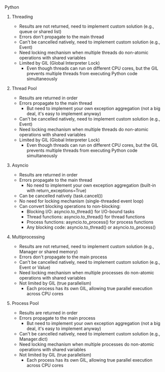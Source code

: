 Python

1. Threading
    - Results are not returned, need to implement custom solution (e.g., queue or shared list)
    - Errors don't propagate to the main thread
    - Can't be cancelled natively, need to implement custom solution (e.g., Event)
    - Need locking mechanism when multiple threads do non-atomic operations with shared variables
    - Limited by GIL (Global Interpreter Lock)
        - Even though threads can run on different CPU cores, but the GIL prevents multiple threads from executing Python code simultaneously

2. Thread Pool
    - Results are returned in order
    - Errors propagate to the main thread
        - But need to implement your own exception aggregation (not a big deal, it's easy to implement anyway)
    - Can't be cancelled natively, need to implement custom solution (e.g., Event)
    - Need locking mechanism when multiple threads do non-atomic operations with shared variables
    - Limited by GIL (Global Interpreter Lock)
        - Even though threads can run on different CPU cores, but the GIL prevents multiple threads from executing Python code simultaneously

3. Asyncio
    - Results are returned in order
    - Errors propagate to the main thread
        - No need to implement your own exception aggregation (built-in with return_exceptions=True)
    - Can be cancelled natively (task.cancel())
    - No need for locking mechanism (single-threaded event loop)
    - Can convert blocking operations to non-blocking:
        - Blocking I/O: asyncio.to_thread() for I/O-bound tasks
        - Thread functions: asyncio.to_thread() for thread functions
        - Process functions: asyncio.to_process() for process functions
        - Any blocking code: asyncio.to_thread() or asyncio.to_process()

4. Multiprocessing
    - Results are not returned, need to implement custom solution (e.g., Manager or shared memory)
    - Errors don't propagate to the main process
    - Can't be cancelled natively, need to implement custom solution (e.g., Event or Value)
    - Need locking mechanism when multiple processes do non-atomic operations with shared variables
    - Not limited by GIL (true parallelism)
        - Each process has its own GIL, allowing true parallel execution across CPU cores

5. Process Pool
    - Results are returned in order
    - Errors propagate to the main process
        - But need to implement your own exception aggregation (not a big deal, it's easy to implement anyway)
    - Can't be cancelled natively, need to implement custom solution (e.g., Manager.dict)
    - Need locking mechanism when multiple processes do non-atomic operations with shared variables
    - Not limited by GIL (true parallelism)
        - Each process has its own GIL, allowing true parallel execution across CPU cores